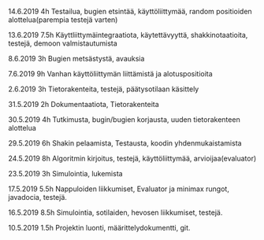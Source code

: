 14.6.2019 4h Testailua, bugien etsintää, käyttöliittymää, random positioiden alottelua(parempia testejä varten)

13.6.2019 7.5h Käyttliittymäintegraatiota, käytettävyyttä, shakkinotaatioita, testejä, demoon valmistautumista

8.6.2019 3h Bugien metsästystä, avauksia

7.6.2019 9h Vanhan käyttöliittymän liittämistä ja alotuspositioita

2.6.2019 3h Tietorakenteita, testejä, päätysotilaan käsittely

31.5.2019 2h Dokumentaatiota, Tietorakenteita

30.5.2019 4h Tutkimusta, bugin/bugien korjausta, uuden tietorakenteen alottelua

29.5.2019 6h Shakin pelaamista, Testausta, koodin yhdenmukaistamista

24.5.2019 8h Algoritmin kirjoitus, testejä, käyttöliittymää, arvioijaa(evaluator)

23.5.2019 3h   Simulointia, lukemista

17.5.2019 5.5h   Nappuloiden liikkumiset, Evaluator ja minimax rungot, javadocia, testejä. 

16.5.2019 8.5h Simulointia, sotilaiden, hevosen liikkumiset, testejä.

10.5.2019 1.5h Projektin luonti, määrittelydokumentti, git.
